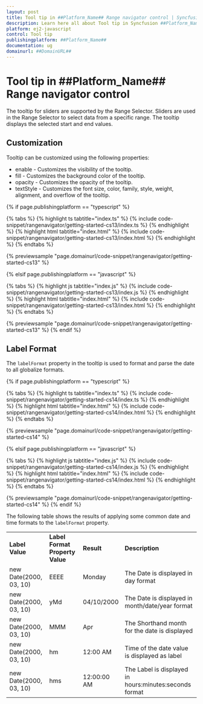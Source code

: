 ```yaml
---
layout: post
title: Tool tip in ##Platform_Name## Range navigator control | Syncfusion
description: Learn here all about Tool tip in Syncfusion ##Platform_Name## Range navigator control of Syncfusion Essential JS 2 and more.
platform: ej2-javascript
control: Tool tip 
publishingplatform: ##Platform_Name##
documentation: ug
domainurl: ##DomainURL##
---
```


# Tool tip in ##Platform_Name## Range navigator control

<!-- markdownlint-disable MD036 -->

The tooltip for sliders are supported by the Range Selector. Sliders are used in the Range Selector to select data from a specific range. The tooltip displays the selected start and end values.

<!-- markdownlint-disable MD013 -->

## Customization

Tooltip can be customized using the following properties:

* enable - Customizes the visibility of the tooltip.
* fill - Customizes the background color of the tooltip.
* opacity - Customizes the opacity of the tooltip.
* textStyle - Customizes the font size, color, family, style, weight, alignment, and overflow of the tooltip.

{% if page.publishingplatform == "typescript" %}

 {% tabs %}
{% highlight ts tabtitle="index.ts" %}
{% include code-snippet/rangenavigator/getting-started-cs13/index.ts %}
{% endhighlight %}
{% highlight html tabtitle="index.html" %}
{% include code-snippet/rangenavigator/getting-started-cs13/index.html %}
{% endhighlight %}
{% endtabs %}
        
{% previewsample "page.domainurl/code-snippet/rangenavigator/getting-started-cs13" %}

{% elsif page.publishingplatform == "javascript" %}

{% tabs %}
{% highlight js tabtitle="index.js" %}
{% include code-snippet/rangenavigator/getting-started-cs13/index.js %}
{% endhighlight %}
{% highlight html tabtitle="index.html" %}
{% include code-snippet/rangenavigator/getting-started-cs13/index.html %}
{% endhighlight %}
{% endtabs %}

{% previewsample "page.domainurl/code-snippet/rangenavigator/getting-started-cs13" %}
{% endif %}

## Label Format

The `labelFormat` property in the tooltip is used to format and parse the date to all globalize formats.

{% if page.publishingplatform == "typescript" %}

 {% tabs %}
{% highlight ts tabtitle="index.ts" %}
{% include code-snippet/rangenavigator/getting-started-cs14/index.ts %}
{% endhighlight %}
{% highlight html tabtitle="index.html" %}
{% include code-snippet/rangenavigator/getting-started-cs14/index.html %}
{% endhighlight %}
{% endtabs %}
        
{% previewsample "page.domainurl/code-snippet/rangenavigator/getting-started-cs14" %}

{% elsif page.publishingplatform == "javascript" %}

{% tabs %}
{% highlight js tabtitle="index.js" %}
{% include code-snippet/rangenavigator/getting-started-cs14/index.js %}
{% endhighlight %}
{% highlight html tabtitle="index.html" %}
{% include code-snippet/rangenavigator/getting-started-cs14/index.html %}
{% endhighlight %}
{% endtabs %}

{% previewsample "page.domainurl/code-snippet/rangenavigator/getting-started-cs14" %}
{% endif %}

The following table shows the results of applying some common date and time formats to the `labelFormat` property.

<!-- markdownlint-disable MD033 -->
<table>
<tr>
<td><b>Label Value</b></td>
<td><b>Label Format Property Value</b></td>
<td><b>Result </b></td>
<td><b>Description </b></td>
</tr>
<tr>
<td>new Date(2000, 03, 10)</td>
<td>EEEE</td>
<td>Monday</td>
<td>The Date is displayed in day format</td>
</tr>
<tr>
<td>new Date(2000, 03, 10)</td>
<td>yMd</td>
<td>04/10/2000</td>
<td>The Date is displayed in month/date/year format</td>
</tr>
<tr>
<td>new Date(2000, 03, 10)</td>
<td> MMM </td>
<td>Apr</td>
<td>The Shorthand month for the date is displayed</td>
</tr>
<tr>
<td>new Date(2000, 03, 10)</td>
<td>hm</td>
<td>12:00 AM</td>
<td>Time of the date value is displayed as label</td>
</tr>
<tr>
<td>new Date(2000, 03, 10)</td>
<td>hms</td>
<td>12:00:00 AM</td>
<td>The Label is displayed in hours:minutes:seconds format</td>
</tr>
</table>